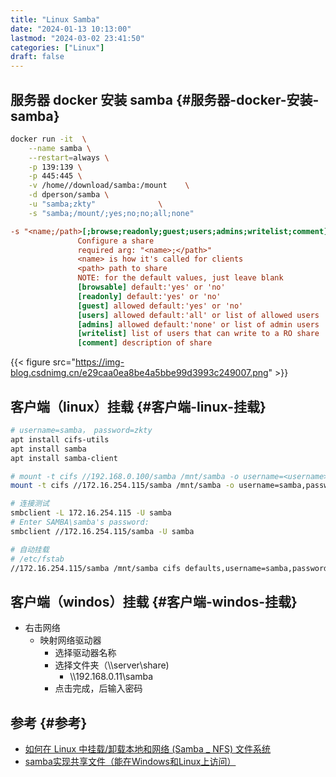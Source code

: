 ```yaml
---
title: "Linux Samba"
date: "2024-01-13 10:13:00"
lastmod: "2024-03-02 23:41:50"
categories: ["Linux"]
draft: false
---
```


## 服务器 docker 安装 samba {#服务器-docker-安装-samba}

```bash
docker run -it  \
    --name samba \
    --restart=always \
    -p 139:139 \
    -p 445:445 \
    -v /home//download/samba:/mount    \
    -d dperson/samba \
    -u "samba;zkty"              \
    -s "samba;/mount/;yes;no;no;all;none"
```

```cfg
-s "<name;/path>[;browse;readonly;guest;users;admins;writelist;comment]"
               Configure a share
               required arg: "<name>;</path>"
               <name> is how it's called for clients
               <path> path to share
               NOTE: for the default values, just leave blank
               [browsable] default:'yes' or 'no'
               [readonly] default:'yes' or 'no'
               [guest] allowed default:'yes' or 'no'
               [users] allowed default:'all' or list of allowed users
               [admins] allowed default:'none' or list of admin users
               [writelist] list of users that can write to a RO share
               [comment] description of share
```

{{< figure src="https://img-blog.csdnimg.cn/e29caa0ea8be4a5bbe99d3993c249007.png" >}}


## 客户端（linux）挂载 {#客户端-linux-挂载}

```bash
# username=samba， password=zkty
apt install cifs-utils
apt install samba
apt install samba-client

# mount -t cifs //192.168.0.100/samba /mnt/samba -o username=<username>,password=<password>
mount -t cifs //172.16.254.115/samba /mnt/samba -o username=samba,password=zkty

# 连接测试
smbclient -L 172.16.254.115 -U samba
# Enter SAMBA\samba's password:
smbclient //172.16.254.115/samba -U samba

# 自动挂载
# /etc/fstab
//172.16.254.115/samba /mnt/samba cifs defaults,username=samba,password=zkty
```


## 客户端（windos）挂载 {#客户端-windos-挂载}

-   右击网络
    -   映射网络驱动器
        -   选择驱动器名称
        -   选择文件夹（\\\server\share)
            -   \\\\192.168.0.11\samba
        -   点击完成，后输入密码


## 参考 {#参考}

-   [如何在 Linux 中挂载/卸载本地和网络 (Samba _ NFS) 文件系统](https://cn.linux-console.net/?p=22591)
-   [samba实现共享文件（能在Windows和Linux上访问）](https://zhuanlan.zhihu.com/p/547106013)

